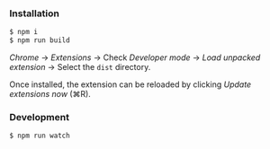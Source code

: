 ### Installation

```bash
$ npm i
$ npm run build
```

*Chrome* → *Extensions* → Check *Developer mode* → *Load unpacked extension* → Select the `dist` directory.

Once installed, the extension can be reloaded by clicking *Update extensions now* (⌘R).

### Development

```bash
$ npm run watch
```